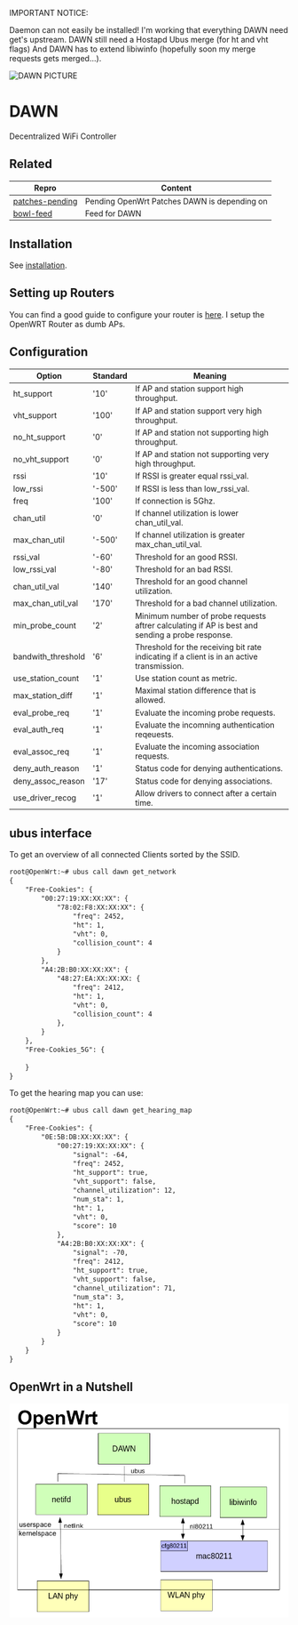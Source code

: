 IMPORTANT NOTICE:

Daemon can not easily be installed!
I'm working that everything DAWN need get's upstream.
DAWN still need a Hostapd Ubus merge (for ht and vht flags)
And DAWN has to extend libiwinfo (hopefully soon my merge requests gets merged...).

![DAWN PICTURE](https://image.ibb.co/nbmNfJ/dawn_bla.png)

# DAWN
Decentralized WiFi Controller

## Related

|Repro             |Content                   |
|------------------|--------------------------|
|[patches-pending](https://github.com/berlin-open-wireless-lab/patches-pending)|Pending OpenWrt Patches DAWN is depending on|
|[bowl-feed](https://github.com/berlin-open-wireless-lab/bowl-feed)|Feed for DAWN|

## Installation

See [installation](INSTALL.md).

## Setting up Routers

You can find a good guide to configure your router is [here](https://gist.github.com/braian87b/bba9da3a7ac23c35b7f1eecafecdd47d).
I setup the OpenWRT Router as dumb APs.

## Configuration


|Option             |Standard | Meaning |
|-------------------|---------|---------|
|ht_support         |  '10'   |If AP and station support high throughput.|
|vht_support        |  '100'  |If AP and station support very high throughput.|
|no_ht_support      |  '0'    |If AP and station not supporting high throughput.|
|no_vht_support     |  '0'    |If AP and station not supporting very high throughput.
|rssi               |  '10'   |If RSSI is greater equal rssi_val.|
|low_rssi           |  '-500' |If RSSI is less than low_rssi_val.|
|freq               |  '100'  |If connection is 5Ghz.|
|chan_util          |  '0'    |If channel utilization is lower chan_util_val.|
|max_chan_util      |  '-500' |If channel utilization is greater max_chan_util_val.|
|rssi_val           |  '-60'  |Threshold for an good RSSI.|
|low_rssi_val       |  '-80'  |Threshold for an bad RSSI.|
|chan_util_val      |  '140'  |Threshold for an good channel utilization.|
|max_chan_util_val  |  '170'  |Threshold for a bad channel utilization.|
|min_probe_count    |  '2'    |Minimum number of probe requests aftrer calculating if AP is best and sending a probe response.|
|bandwith_threshold |  '6'    |Threshold for the receiving bit rate indicating if a client is in an active transmission.|
|use_station_count  |  '1'    |Use station count as metric.|
|max_station_diff   |  '1'    |Maximal station difference that is allowed.|
|eval_probe_req     |  '1'    |Evaluate the incoming probe requests.|
|eval_auth_req      |  '1'    |Evaluate the incomning authentication reqeuests.|
|eval_assoc_req     |  '1'    |Evaluate the incoming association requests.|
|deny_auth_reason   |  '1'    |Status code for denying authentications.|
|deny_assoc_reason  |  '17'   |Status code for denying associations.|
|use_driver_recog   |  '1'    |Allow drivers to connect after a certain time.|


## ubus interface
To get an overview of all connected Clients sorted by the SSID.

    root@OpenWrt:~# ubus call dawn get_network
    {
	    "Free-Cookies": {
		    "00:27:19:XX:XX:XX": {
			    "78:02:F8:XX:XX:XX": {
				    "freq": 2452,
				    "ht": 1,
				    "vht": 0,
				    "collision_count": 4
			    }
		    },
		    "A4:2B:B0:XX:XX:XX": {
			    "48:27:EA:XX:XX:XX: {
				    "freq": 2412,
				    "ht": 1,
				    "vht": 0,
				    "collision_count": 4
			    },
		    }
	    },
	    "Free-Cookies_5G": {
    		
	    }
    }
To get the hearing map you can use:

    root@OpenWrt:~# ubus call dawn get_hearing_map
    {
	    "Free-Cookies": {
		    "0E:5B:DB:XX:XX:XX": {
			    "00:27:19:XX:XX:XX": {
				    "signal": -64,
				    "freq": 2452,
				    "ht_support": true,
				    "vht_support": false,
				    "channel_utilization": 12,
				    "num_sta": 1,
				    "ht": 1,
				    "vht": 0,
				    "score": 10
			    },
			    "A4:2B:B0:XX:XX:XX": {
				    "signal": -70,
				    "freq": 2412,
				    "ht_support": true,
				    "vht_support": false,
				    "channel_utilization": 71,
				    "num_sta": 3,
				    "ht": 1,
				    "vht": 0,
				    "score": 10
			    }
		    }
	    }
    }


##  OpenWrt in a Nutshell

![OpenWrtInANuthshell](https://raw.githubusercontent.com/PolynomialDivision/upload_stuff/master/dawn_pictures/openwrt_in_a_nutshell_dawn.png)


